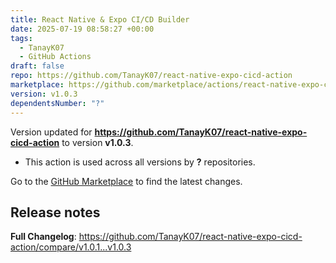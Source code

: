 ```yaml
---
title: React Native & Expo CI/CD Builder
date: 2025-07-19 08:58:27 +00:00
tags:
  - TanayK07
  - GitHub Actions
draft: false
repo: https://github.com/TanayK07/react-native-expo-cicd-action
marketplace: https://github.com/marketplace/actions/react-native-expo-ci-cd-builder
version: v1.0.3
dependentsNumber: "?"
---
```



Version updated for **https://github.com/TanayK07/react-native-expo-cicd-action** to version **v1.0.3**.
- This action is used across all versions by **?** repositories.

Go to the [GitHub Marketplace](https://github.com/marketplace/actions/react-native-expo-ci-cd-builder) to find the latest changes.

## Release notes

**Full Changelog**: https://github.com/TanayK07/react-native-expo-cicd-action/compare/v1.0.1...v1.0.3
